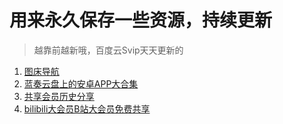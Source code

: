 # 用来永久保存一些资源，持续更新

> 越靠前越新哦，百度云Svip天天更新的
1. [图床导航](https://github.com/anran-world/Anranawsl/blob/master/Archive/%E5%9B%BE%E5%BA%8A%E5%AF%BC%E8%88%AA.md)
1. [蓝奏云盘上的安卓APP大合集](https://github.com/anran-world/Anranawsl/blob/master/Archive/蓝奏云盘上的安卓APP大合集.md)
1. [共享会员历史分享](https://github.com/anran-world/Anranawsl/blob/master/Archive/共享会员历史分享.md)
1. [bilibili大会员B站大会员免费共享](https://github.com/anran-world/Anranawsl/blob/master/Archive/bilibili大会员B站大会员免费共享.md)
